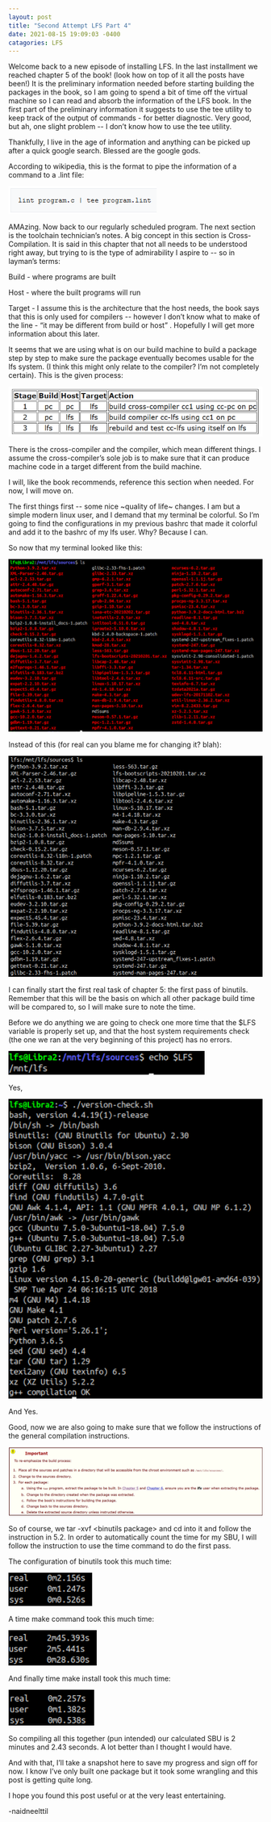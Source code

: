 ```yaml
---
layout: post
title: "Second Attempt LFS Part 4"
date: 2021-08-15 19:09:03 -0400 
catagories: LFS
---
```


Welcome back to a new episode of installing LFS. In the last installment we reached chapter 5 of the book! (look how on top of it all the posts have been!) It is the preliminary information needed before starting building the packages in the book, so I am going to spend a bit of time off the virtual machine so I can read and absorb the information of the LFS book. In the first part of the preliminary information it suggests to use the tee utility to keep track of the output of commands - for better diagnostic.  Very good, but ah, one slight problem -- I don’t know how to use the tee utility. 

Thankfully, I live in the age of information and anything can be picked up after a quick google search. Blessed are the google gods. 

According to wikipedia, this is the format to pipe the information of a command to a .lint file:



![images](/assets/2aLFSpart4/image5.png)


AMAzing. Now back to our  regularly scheduled program.  The next section is the toolchain technician’s notes.  A big concept in this section is Cross-Compilation. It is said in this chapter that not all needs to be understood right away, but trying to is the type of admirability I aspire to -- so in layman’s terms:

Build - where programs are built

Host - where the built programs will run

Target - I assume this is the architecture that the host needs, the book says that this is only used for compilers -- however I don’t know what to make of the line  - “it may be different from  build or host” . Hopefully I will get more information about this later.

It seems that we are using what is on our build machine to build a package step by step to make sure the package eventually becomes usable for the lfs system. (I think this might only relate to the compiler? I’m not completely certain). This is the given process:


![images](/assets/2aLFSpart4/image4.png)



There is the cross-compiler and the compiler, which mean different things. I assume the cross-compiler’s sole job is to make sure that it can produce machine code in a target different from the build machine. 

I will, like the book recommends, reference this section when needed. For now, I will move on. 

The first things first -- some nice ~quality of life~ changes. I am but a simple modern linux user, and I demand that my terminal be colorful. So I’m going to find the configurations in my previous bashrc that made it colorful and add it to the bashrc of my lfs user. Why? Because I can. 

So now that my terminal looked like this:


![images](/assets/2aLFSpart4/image7.png)


Instead of this (for real can you blame me for changing it? blah):



![images](/assets/2aLFSpart4/image1.png)


I can finally start the first real task of chapter 5: the first pass of binutils. Remember that this will be the basis on which all other package build time will be compared to, so I will make sure to note the time.

Before we do anything we are going to check one more time that the $LFS variable is properly set up, and that the host system requirements check (the one we ran at the very beginning of this project) has no errors.



![images](/assets/2aLFSpart4/image3.png)



Yes,



![images](/assets/2aLFSpart4/image2.png)



And Yes.

Good, now we are also going to make sure that we follow the instructions of the general compilation instructions.


![images](/assets/2aLFSpart4/image9.png)


So of course, we tar -xvf &lt;binutils package> and cd into it and follow the instruction in 5.2. In order to automatically count the time for my SBU, I will follow the instruction to use the time command to do the first pass.

The configuration of binutils took this much time:


![images](/assets/2aLFSpart4/image8.png)


A time make command took this much time:

![images](/assets/2aLFSpart4/image6.png)


And finally time make install took this much time:


![images](/assets/2aLFSpart4/image10.png)


So compiling all this together (pun intended) our calculated SBU is 2 minutes and 2.43 seconds. A lot better than I thought I would have. 

And with that, I’ll take a snapshot here to save my progress and sign off for now. I know I’ve only built one package but it took some wrangling and this post is getting quite long. 

I hope you found this post useful or at the very least entertaining. 

-naidneelttil

